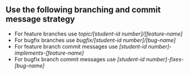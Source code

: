 ## Use the following branching and commit message strategy

- For feature branches use _topic/[student-id number]/[feature-name]_
- For bugfix branches use _bugfix/[student-id number]/[bug-name]_
- For feature branch commit messages use _[student-id number]-implements-[feature-name]_
- For bugfix branch commit messages use _[student-id number]-fixes-[bug-name]_

